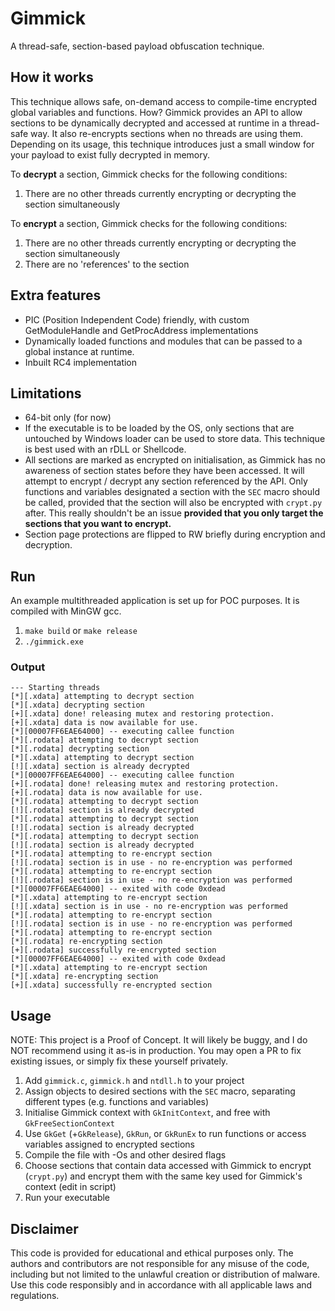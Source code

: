 # Gimmick

A thread-safe, section-based payload obfuscation technique.

## How it works
This technique allows safe, on-demand access to compile-time encrypted global variables and functions.
How? Gimmick provides an API to allow sections to be dynamically decrypted and accessed at runtime in a thread-safe way.
It also re-encrypts sections when no threads are using them.
Depending on its usage, this technique introduces just a small window for your payload to exist fully decrypted in memory.


To **decrypt** a section, Gimmick checks for the following conditions:
1. There are no other threads currently encrypting or decrypting the section simultaneously

To **encrypt** a section, Gimmick checks for the following conditions:
1. There are no other threads currently encrypting or decrypting the section simultaneously
2. There are no 'references' to the section


## Extra features

- PIC (Position Independent Code) friendly, with custom GetModuleHandle and GetProcAddress implementations
- Dynamically loaded functions and modules that can be passed to a global instance at runtime.
- Inbuilt RC4 implementation

## Limitations
- 64-bit only (for now)
- If the executable is to be loaded by the OS, only sections that are untouched by Windows loader can be used to store data. 
This technique is best used with an rDLL or Shellcode.
- All sections are marked as encrypted on initialisation, as Gimmick has no awareness of section states before they have been accessed.
It will attempt to encrypt / decrypt any section referenced by the API. Only functions and variables designated a section with the `SEC`
macro should be called, provided that the section will also be encrypted with `crypt.py` after. This really shouldn't be an issue 
**provided that you only target the sections that you want to encrypt.**
- Section page protections are flipped to RW briefly during encryption and decryption.

## Run
An example multithreaded application is set up for POC purposes. It is compiled with MinGW gcc.
1. `make build` or `make release`
2. `./gimmick.exe`

### Output
```
--- Starting threads
[*][.xdata] attempting to decrypt section
[*][.xdata] decrypting section
[+][.xdata] done! releasing mutex and restoring protection.
[+][.xdata] data is now available for use.
[*][00007FF6EAE64000] -- executing callee function
[*][.rodata] attempting to decrypt section
[*][.rodata] decrypting section
[*][.xdata] attempting to decrypt section
[!][.xdata] section is already decrypted
[*][00007FF6EAE64000] -- executing callee function
[+][.rodata] done! releasing mutex and restoring protection.
[+][.rodata] data is now available for use.
[*][.rodata] attempting to decrypt section
[!][.rodata] section is already decrypted
[*][.rodata] attempting to decrypt section
[!][.rodata] section is already decrypted
[*][.rodata] attempting to decrypt section
[!][.rodata] section is already decrypted
[*][.rodata] attempting to re-encrypt section
[!][.rodata] section is in use - no re-encryption was performed
[*][.rodata] attempting to re-encrypt section
[!][.rodata] section is in use - no re-encryption was performed
[*][00007FF6EAE64000] -- exited with code 0xdead
[*][.xdata] attempting to re-encrypt section
[!][.xdata] section is in use - no re-encryption was performed
[*][.rodata] attempting to re-encrypt section
[!][.rodata] section is in use - no re-encryption was performed
[*][.rodata] attempting to re-encrypt section
[*][.rodata] re-encrypting section
[+][.rodata] successfully re-encrypted section
[*][00007FF6EAE64000] -- exited with code 0xdead
[*][.xdata] attempting to re-encrypt section
[*][.xdata] re-encrypting section
[+][.xdata] successfully re-encrypted section
```

## Usage
NOTE: This project is a Proof of Concept. It will likely be buggy, and I do NOT recommend using it as-is in production. 
You may open a PR to fix existing issues, or simply fix these yourself privately.

1. Add `gimmick.c`, `gimmick.h` and `ntdll.h` to your project
2. Assign objects to desired sections with the `SEC` macro, separating different types (e.g. functions and variables)
3. Initialise Gimmick context with `GkInitContext`, and free with `GkFreeSectionContext`
4. Use `GkGet` (+`GkRelease`), `GkRun`, or `GkRunEx` to run functions or access variables assigned to encrypted sections
5. Compile the file with -Os and other desired flags
6. Choose sections that contain data accessed with Gimmick to encrypt (`crypt.py`) and encrypt them with the same key used
for Gimmick's context (edit in script)
7. Run your executable

## Disclaimer
This code is provided for educational and ethical
purposes only. The authors and contributors are not responsible for any
misuse of the code, including but not limited to the unlawful creation or
distribution of malware. Use this code responsibly and in accordance
with all applicable laws and regulations.
